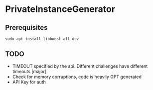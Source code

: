 # PrivateInstanceGenerator

## Prerequisites
```
sudo apt install libboost-all-dev
```

## TODO
* TIMEOUT specified by the api. Different challenges have different timeouts [major]
* Check for memory corruptions, code is heavily GPT generated
* API Key for auth
